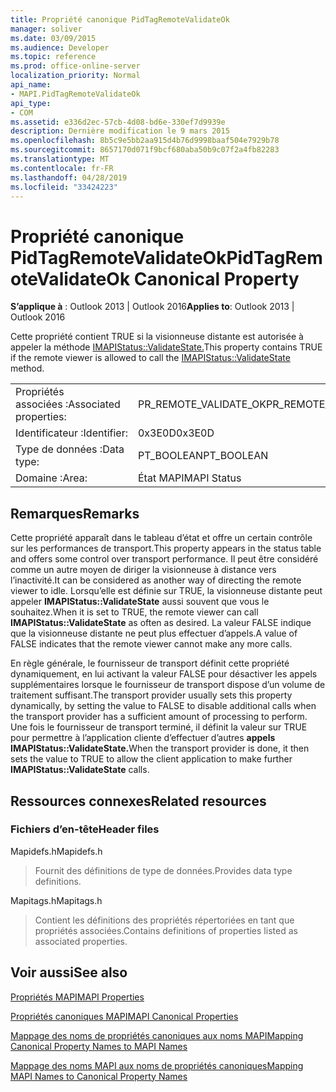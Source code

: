 ```yaml
---
title: Propriété canonique PidTagRemoteValidateOk
manager: soliver
ms.date: 03/09/2015
ms.audience: Developer
ms.topic: reference
ms.prod: office-online-server
localization_priority: Normal
api_name:
- MAPI.PidTagRemoteValidateOk
api_type:
- COM
ms.assetid: e336d2ec-57cb-4d08-bd6e-330ef7d9939e
description: Dernière modification le 9 mars 2015
ms.openlocfilehash: 8b5c9e5bb2aa915d4b76d9998baaf504e7929b78
ms.sourcegitcommit: 8657170d071f9bcf680aba50b9c07f2a4fb82283
ms.translationtype: MT
ms.contentlocale: fr-FR
ms.lasthandoff: 04/28/2019
ms.locfileid: "33424223"
---
```

# <a name="pidtagremotevalidateok-canonical-property"></a><span data-ttu-id="af302-103">Propriété canonique PidTagRemoteValidateOk</span><span class="sxs-lookup"><span data-stu-id="af302-103">PidTagRemoteValidateOk Canonical Property</span></span>

  
  
<span data-ttu-id="af302-104">**S’applique à** : Outlook 2013 | Outlook 2016</span><span class="sxs-lookup"><span data-stu-id="af302-104">**Applies to**: Outlook 2013 | Outlook 2016</span></span> 
  
<span data-ttu-id="af302-105">Cette propriété contient TRUE si la visionneuse distante est autorisée à appeler la méthode [IMAPIStatus::ValidateState.](imapistatus-validatestate.md)</span><span class="sxs-lookup"><span data-stu-id="af302-105">This property contains TRUE if the remote viewer is allowed to call the [IMAPIStatus::ValidateState](imapistatus-validatestate.md) method.</span></span> 
  
|||
|:-----|:-----|
|<span data-ttu-id="af302-106">Propriétés associées :</span><span class="sxs-lookup"><span data-stu-id="af302-106">Associated properties:</span></span>  <br/> |<span data-ttu-id="af302-107">PR_REMOTE_VALIDATE_OK</span><span class="sxs-lookup"><span data-stu-id="af302-107">PR_REMOTE_VALIDATE_OK</span></span>  <br/> |
|<span data-ttu-id="af302-108">Identificateur :</span><span class="sxs-lookup"><span data-stu-id="af302-108">Identifier:</span></span>  <br/> |<span data-ttu-id="af302-109">0x3E0D</span><span class="sxs-lookup"><span data-stu-id="af302-109">0x3E0D</span></span>  <br/> |
|<span data-ttu-id="af302-110">Type de données :</span><span class="sxs-lookup"><span data-stu-id="af302-110">Data type:</span></span>  <br/> |<span data-ttu-id="af302-111">PT_BOOLEAN</span><span class="sxs-lookup"><span data-stu-id="af302-111">PT_BOOLEAN</span></span>  <br/> |
|<span data-ttu-id="af302-112">Domaine :</span><span class="sxs-lookup"><span data-stu-id="af302-112">Area:</span></span>  <br/> |<span data-ttu-id="af302-113">État MAPI</span><span class="sxs-lookup"><span data-stu-id="af302-113">MAPI Status</span></span>  <br/> |
   
## <a name="remarks"></a><span data-ttu-id="af302-114">Remarques</span><span class="sxs-lookup"><span data-stu-id="af302-114">Remarks</span></span>

<span data-ttu-id="af302-115">Cette propriété apparaît dans le tableau d’état et offre un certain contrôle sur les performances de transport.</span><span class="sxs-lookup"><span data-stu-id="af302-115">This property appears in the status table and offers some control over transport performance.</span></span> <span data-ttu-id="af302-116">Il peut être considéré comme un autre moyen de diriger la visionneuse à distance vers l’inactivité.</span><span class="sxs-lookup"><span data-stu-id="af302-116">It can be considered as another way of directing the remote viewer to idle.</span></span> <span data-ttu-id="af302-117">Lorsqu’elle est définie sur TRUE, la visionneuse distante peut appeler **IMAPIStatus::ValidateState** aussi souvent que vous le souhaitez.</span><span class="sxs-lookup"><span data-stu-id="af302-117">When it is set to TRUE, the remote viewer can call **IMAPIStatus::ValidateState** as often as desired.</span></span> <span data-ttu-id="af302-118">La valeur FALSE indique que la visionneuse distante ne peut plus effectuer d’appels.</span><span class="sxs-lookup"><span data-stu-id="af302-118">A value of FALSE indicates that the remote viewer cannot make any more calls.</span></span> 
  
<span data-ttu-id="af302-119">En règle générale, le fournisseur de transport définit cette propriété dynamiquement, en lui activant la valeur FALSE pour désactiver les appels supplémentaires lorsque le fournisseur de transport dispose d’un volume de traitement suffisant.</span><span class="sxs-lookup"><span data-stu-id="af302-119">The transport provider usually sets this property dynamically, by setting the value to FALSE to disable additional calls when the transport provider has a sufficient amount of processing to perform.</span></span> <span data-ttu-id="af302-120">Une fois le fournisseur de transport terminé, il définit la valeur sur TRUE pour permettre à l’application cliente d’effectuer d’autres **appels IMAPIStatus::ValidateState.**</span><span class="sxs-lookup"><span data-stu-id="af302-120">When the transport provider is done, it then sets the value to TRUE to allow the client application to make further **IMAPIStatus::ValidateState** calls.</span></span> 
  
## <a name="related-resources"></a><span data-ttu-id="af302-121">Ressources connexes</span><span class="sxs-lookup"><span data-stu-id="af302-121">Related resources</span></span>

### <a name="header-files"></a><span data-ttu-id="af302-122">Fichiers d’en-tête</span><span class="sxs-lookup"><span data-stu-id="af302-122">Header files</span></span>

<span data-ttu-id="af302-123">Mapidefs.h</span><span class="sxs-lookup"><span data-stu-id="af302-123">Mapidefs.h</span></span>
  
> <span data-ttu-id="af302-124">Fournit des définitions de type de données.</span><span class="sxs-lookup"><span data-stu-id="af302-124">Provides data type definitions.</span></span>
    
<span data-ttu-id="af302-125">Mapitags.h</span><span class="sxs-lookup"><span data-stu-id="af302-125">Mapitags.h</span></span>
  
> <span data-ttu-id="af302-126">Contient les définitions des propriétés répertoriées en tant que propriétés associées.</span><span class="sxs-lookup"><span data-stu-id="af302-126">Contains definitions of properties listed as associated properties.</span></span>
    
## <a name="see-also"></a><span data-ttu-id="af302-127">Voir aussi</span><span class="sxs-lookup"><span data-stu-id="af302-127">See also</span></span>



[<span data-ttu-id="af302-128">Propriétés MAPI</span><span class="sxs-lookup"><span data-stu-id="af302-128">MAPI Properties</span></span>](mapi-properties.md)
  
[<span data-ttu-id="af302-129">Propriétés canoniques MAPI</span><span class="sxs-lookup"><span data-stu-id="af302-129">MAPI Canonical Properties</span></span>](mapi-canonical-properties.md)
  
[<span data-ttu-id="af302-130">Mappage des noms de propriétés canoniques aux noms MAPI</span><span class="sxs-lookup"><span data-stu-id="af302-130">Mapping Canonical Property Names to MAPI Names</span></span>](mapping-canonical-property-names-to-mapi-names.md)
  
[<span data-ttu-id="af302-131">Mappage des noms MAPI aux noms de propriétés canoniques</span><span class="sxs-lookup"><span data-stu-id="af302-131">Mapping MAPI Names to Canonical Property Names</span></span>](mapping-mapi-names-to-canonical-property-names.md)

